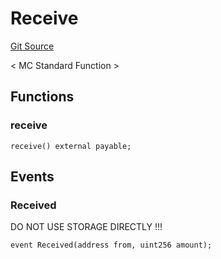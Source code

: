 # Receive
[Git Source](https://github.com/metacontract/mc/blob/d41f04df9ea19494be75c66f344b8104caf03cd2/plugin-functions/std/functions/Receive.sol)

< MC Standard Function >


## Functions
### receive


```solidity
receive() external payable;
```

## Events
### Received
DO NOT USE STORAGE DIRECTLY !!!


```solidity
event Received(address from, uint256 amount);
```


